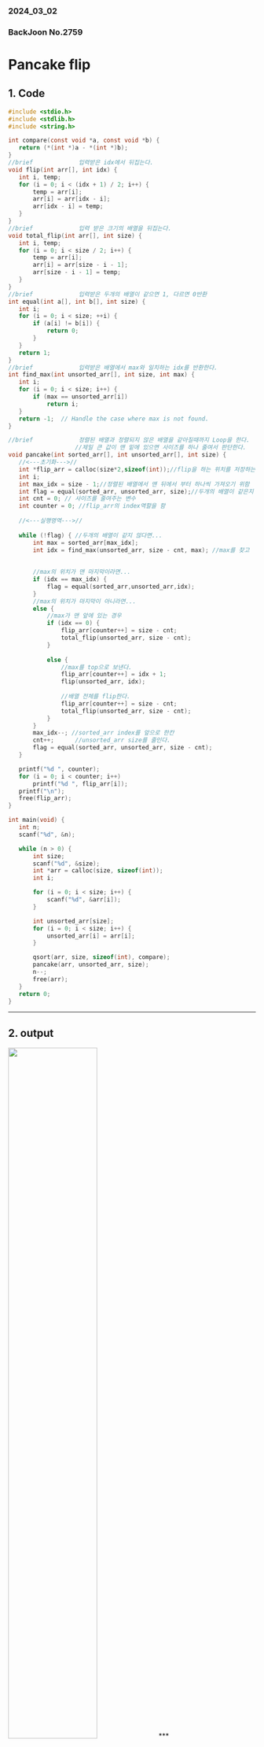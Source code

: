 ### 2024_03_02
### BackJoon No.2759
# **Pancake flip**

## 1. Code
 ```c
#include <stdio.h>
#include <stdlib.h>
#include <string.h>

int compare(const void *a, const void *b) {
    return (*(int *)a - *(int *)b);
}
//brief 			입력받은 idx에서 뒤집는다. 
void flip(int arr[], int idx) {
    int i, temp;
    for (i = 0; i < (idx + 1) / 2; i++) {
        temp = arr[i];
        arr[i] = arr[idx - i];
        arr[idx - i] = temp;
    }
}
//brief 			입력 받은 크기의 배열을 뒤집는다. 
void total_flip(int arr[], int size) {
    int i, temp;
    for (i = 0; i < size / 2; i++) {
        temp = arr[i];
        arr[i] = arr[size - i - 1];
        arr[size - i - 1] = temp;
    }
}
//brief 			입력받은 두개의 배열이 같으면 1, 다르면 0반환  
int equal(int a[], int b[], int size) {
    int i;
    for (i = 0; i < size; ++i) {
        if (a[i] != b[i]) {
            return 0;
        }
    }
    return 1;
}
//brief 			입력받은 배열에서 max와 일치하는 idx를 반환한다.  
int find_max(int unsorted_arr[], int size, int max) {
    int i;
    for (i = 0; i < size; i++) {
        if (max == unsorted_arr[i])
            return i;
    }
    return -1;  // Handle the case where max is not found.
}

//brief				정렬된 배열과 정렬되지 않은 배열을 같아질때까지 Loop을 한다.
					//제일 큰 값이 맨 밑에 있으면 사이즈를 하나 줄여서 판단한다. 
void pancake(int sorted_arr[], int unsorted_arr[], int size) {
	//<---초기화--->// 
    int *flip_arr = calloc(size*2,sizeof(int));//flip을 하는 위치를 저장하는 동적배열  
    int i;
    int max_idx = size - 1;//정렬된 배열에서 맨 뒤에서 부터 하나씩 가져오기 위함 
    int flag = equal(sorted_arr, unsorted_arr, size);//두개의 배열이 같은지 판단  
    int cnt = 0; // 사이즈를 줄여주는 변수
    int counter = 0; //flip_arr의 index역할을 함  
    
	//<---실행영역--->// 
	
    while (!flag) { //두개의 배열이 같지 않다면... 
        int max = sorted_arr[max_idx];
        int idx = find_max(unsorted_arr, size - cnt, max); //max를 찾고  
		
		
		//max의 위치가 맨 마지막이라면... 
        if (idx == max_idx) {
			flag = equal(sorted_arr,unsorted_arr,idx);
        } 
		//max의 위치가 마지막이 아니라면... 
		else {
			//max가 맨 앞에 있는 경우  
            if (idx == 0) {
                flip_arr[counter++] = size - cnt;
                total_flip(unsorted_arr, size - cnt);
            } 
			
			else {
            	//max를 top으로 보낸다.  
                flip_arr[counter++] = idx + 1;
                flip(unsorted_arr, idx);
                
                //배열 전체를 flip한다. 
                flip_arr[counter++] = size - cnt;
                total_flip(unsorted_arr, size - cnt);
            }
        }
        max_idx--; //sorted_arr index를 앞으로 한칸  
        cnt++; 		//unsorted_arr size를 줄인다. 
        flag = equal(sorted_arr, unsorted_arr, size - cnt);
    }

    printf("%d ", counter);
    for (i = 0; i < counter; i++)
        printf("%d ", flip_arr[i]);
    printf("\n");
    free(flip_arr);
}

int main(void) {
    int n;
    scanf("%d", &n);

    while (n > 0) {
        int size;
        scanf("%d", &size);
        int *arr = calloc(size, sizeof(int));
        int i;

        for (i = 0; i < size; i++) {
            scanf("%d", &arr[i]);
        }

        int unsorted_arr[size];
        for (i = 0; i < size; i++) {
            unsorted_arr[i] = arr[i];
        }

        qsort(arr, size, sizeof(int), compare);
        pancake(arr, unsorted_arr, size);
        n--;
        free(arr);
    }
    return 0;
}

 ```
***

## 2. output
<img src="./2759 result.png" width="60%" height="60%">
***

## 3. Approach
### Pseudo code 
***
### 1.Test case의 수인 n을 입력 받는다. 
> While n > 0 {   

    첫번째 값 크기로 갖는 배열을 생성한다.  

    뒤에 입력 받는 값들을 이 배열에 할당한다.       

    그리고 이 배열에서 어디서 몇번 뒤집어야 하는지에 대한 함수에 대입한다.  

    n을 하나 줄인다.    
}endwhlie  


### 2.pancake라는 함수를 생성하여 어디서 몇번 뒤집는지 확인한다.
 
하나의 배열은 정렬된 배열이고, 다른 하나는 정렬되지 않은 배열이며 크기는 편의상 정렬된 배열의 크기로 가정한다.   

두 배열이 일치할때 까지 반복한다.   

>whlie 두 배열이 다르다면{

    두 배열에서의 최대값의 위치를 구한다.
    둘이 같은 위치에 있는지 비교한다.

        둘이 같은 위치에 있다면 

            그냥 지나간다.

        둘이 다른 위치에 있다면,

            최대값의 위치가 첫번째라면 
                해당 위치를 임의의 배열 flip_arr에 저장한다.                
                배열 전체를 뒤집는다.

            최대값의 위치가 그 외라면 
                처음부터 최대값 위치까지 뒤집어서 최대값을 맨 위로 보낸다.
                해당 위치를 저장한다.

                전체를 뒤집어서 맨 아래로 보낸다.
                해당위치를 저장한다.

        다시 두 배열이 같은지 판단한다.

    다시 검사할 배열의 크기를 하나 줄인다.  
}endwhile

> 두 배열이 같은 경우     
    
    flip_arr에 저장된 값의 크기와 값들을 차례대로 출력한다.


***

### Explanation for Psuedo code
***
입력 받은 데이터를 배열로 만든 후, 이 배열을 정렬한다.  

이 두 배열을 pancake라는 함수에 대입한다.   

pancake함수는 이 두 배열이 같을 때 까지 반복한다.   


최대값이 마지막에 있다면 두번째로 큰값을 판단한다. 만약 최대값이 마지막에 위치해 있지 않다면 최대값의 위치를 새롭게 생성된 배열에 저장한 후에, 해당 위치부터 맨 앞까지 뒤집는 연산을 한다.    

다시한번 입력 받은 두 배열이 같은지 판단한다.

두 배열이 같지 않다면 위의 과정을 반복한다.     

두 배열이 같다면 반복을 종료하고 뒤집는 위치가 저장된 배열을 출력한다.


***

## 4. Analysis
### Correctness
main함수에서 test case가 1이고 크기가 5인 3 4 5 1 2를 입력 받는다면    
<img src="./2759 ex1.png" width="60%" height="60%">     

두 배열이 같은지 판단한다.
    
    두 배열이 같지 않으면 반복한다. 
    
    정렬된 배열에서 최대값 max의 위치는 5번째이다.  
    정렬되지 않은 배열에서 max의 위치는 3번쨰이다.

    서로 다른 위치에 있으므로

        3번째 위치를 저장한 후에 첫번째부터 세번째까지 뒤집어서 맨 위로 보낸다.    

        그런 후 전체를 뒤집어 맨 아래로 보낸다.    

        정렬되지 않은 배열과 정렬된 배열을 비교한다.   

    정렬된 배열과 같지 않다.
            
        정렬된 배열에서 두번째로 큰 값 max 을 찾는다.

        정렬되지 않은 배열에서 max의 위치를 찾는다.

        둘이 같은 위치인지 판단한다.
            같은 위치에 있다.

        두 배열이 같은지 판단한다.

    정렬된 배열과 같지 않다.

        정렬된 배열에서 3번째로 큰 값 max를 찾는다.

        정렬된지 않은 배열에서 max의 위치를 찾는다.

        두 위치를 비교한다.

            같은 위치에 있다.

    정렬된 배열과 같지 않다.

        정렬된 배열에서 4번째로 큰 max의 위치를 찾는다.
        정렬되지 않은 배열에서 max의 위치를 찾는다.

        둘이 다른 위치에 있다.

            max가 맨 위에 있으므로 전체를 뒤집어서 맨 아래로 보낸다.

        정렬된 배열과 정렬되지 않은 배열이 같은지 판단한다.
            두 배열이 같다.

반복을 종룔한다.

            

4는 정렬된 배열에서의 위치와 같지 때문에


### Performance
### -시간 복잡도    
main에서 test 갯수인 n을 입력을 받고 n 만큼 반복을 하게 되어 시간 복잡도는 O(n)인된다.

이때 반복하는 pancake함수는 초기에 입력받은 수를 배열로 만든 unsorted_arr와 이 배열을 정렬한 sorted_arr가 같은지 판단을 한 후에 같아질때 까지 반복문을 돌린다. 이때 최악의 경우는 n이 된다. 

이때  최악의 경우는 최대 값의 index가 마지막에 위치해 있지 않으면서 첫번째도 아닌 경우인데, 이때는 flip함수와 total_flip함수를 호출한다. flip함수의 시간 복잡도는 입력 받은 idx만큼이고, total_flip역시 입력 받은 size가 최악의 경우가 된다.이때 idx의 최대값은 배열의 크기가 된다. 

배열의 크기는 main에서 입력 받게 되는데 이때의 시간 복잡도는 O(n)이다. 따라서 flip함수와 total_flip함수의 최악 시간 복잡도는 O(n)이 되므로 pancake 전체의 최악 시간 복잡도는 O(n^2)이고 main에서 입력 받는 test case n번 pancake를 호출한다. 혼동을 피하기 위해 n은 T로 표기하면, 전체 시간 복잡도는 T*n^2이 전체 복잡도 이다. 

### -공간복잡도
임의의 배열인 경우만 생각하면 되기 때문에 array의 최악의 경우는 배열의 크기가 된다. 

***

## 5. Future Work
    
### -공간 복잡도    
초반에 코드 기준으로 47번째 줄에서 flip하는 위치를 저장하는 배열을 정적 길이인 배열로 크기를 10000으로 선언했다. 이렇게 한 이유는 저장하는 값의 크기가 예측 가능한다고 판단했기 때문이다.

하지만 이렇게 설정하면 최악의 경우인 30을 입력 받으면 한 움직임당 2회를 flip하므로 30*2가 된다. 나머지 index들은 쓰레기 값이된다. 최대 한계가 60이기 때문에 동적 배열로 설정하는게 효율적이다. 그래서 크기를 10000에서 calloc(size*2,sizeof(int))로 바꿔주면  메로리 사용을 줄일 수 있을 것 같아 수정하였다.

### -시간 복잡도
flip함수와 total_flip함수의 작동 원리가 비슷한데 다르게 생성한 것이 시공간적으로 비효율적인 것 같다. 두 함수를 합쳐서 함수 호출에 있어 다르게 연산하는 과정을 줄여서 실행 시간을 줄이면 좋을것 같다.
